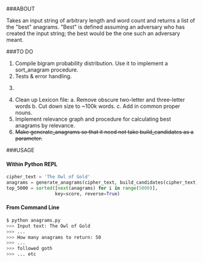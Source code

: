 ###ABOUT

Takes an input string of arbitrary length and word count and returns a list
of the "best" anagrams. "Best" is defined assuming an adversary who has
created the input string; the best would be the one such an adversary meant.


###TO DO

1. Compile bigram probability distribution. Use it to implement a 
   sort_anagram procedure.
2. Tests & error handling.
3. ~~~UI code.~~~
4. Clean up Lexicon file:
   a. Remove obscure two-letter and three-letter words
   b. Cut down size to ~100k words.
   c. Add in common proper nouns.
5. Implement relevance graph and procedure for calculating best anagrams
   by relevance.
6. ~~Make generate_anagrams so that it need not take build_candidates as
   a parameter.~~


###USAGE

#### Within Python REPL
```python
cipher_text = 'The Owl of Gold'
anagrams = generate_anagrams(cipher_text, build_candidates(cipher_text))
top_5000 = sorted([next(anagrams) for i in range(5000)],
                  key=score, reverse=True)
```

#### From Command Line
```bash
$ python anagrams.py
>>> Input text: The Owl of Gold
>>> ...
>>> How many anagrams to return: 50
>>> ...
>>> followed goth
>>> ... etc
```